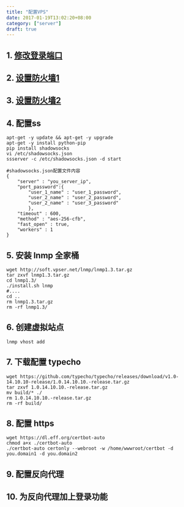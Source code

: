 ```yaml
---
title: "配置VPS"
date: 2017-01-19T13:02:20+08:00
category: ["server"]
draft: true
---
```


## 1. [修改登录端口](https://zhangge.net/4321.html)
## 2. [设置防火墙1](https://zhangge.net/4321.html)
## 3. [设置防火墙2](http://www.slyar.com/blog/vps-debian-iptables.html)
## 4. 配置ss<!--more-->

```
apt-get -y update && apt-get -y upgrade
apt-get -y install python-pip
pip install shadowsocks 
vi /etc/shadowsocks.json
ssserver -c /etc/shadowsocks.json -d start
```

```
#shadowsocks.json配置文件内容
{
    "server" : "you_server_ip",
    "port_password":{
        "user_1_name" : "user_1_password",
        "user_2_name" : "user_2_password",
        "user_2_name" : "user_3_password"
        },
    "timeout" : 600,
    "method" : "aes-256-cfb",
    "fast_open" : true,
    "workers" : 1
}
```

## 5. 安装 lnmp 全家桶

```
wget http://soft.vpser.net/lnmp/lnmp1.3.tar.gz
tar zxvf lnmp1.3.tar.gz
cd lnmp1.3/
./install.sh lnmp
#....
cd ..
rm lnmp1.3.tar.gz
rm -rf lnmp1.3/
```

## 6. 创建虚拟站点

```
lnmp vhost add
```

## 7. 下载配置 typecho

```
wget https://github.com/typecho/typecho/releases/download/v1.0-14.10.10-release/1.0.14.10.10.-release.tar.gz
tar zxvf 1.0.14.10.10.-release.tar.gz
mv build/* ./
rm 1.0.14.10.10.-release.tar.gz
rm -rf build/
```

## 8. 配置 https

```
wget https://dl.eff.org/certbot-auto
chmod a+x ./certbot-auto
./certbot-auto certonly --webroot -w /home/wwwroot/certbot -d  you.domain1 -d you.domain2
```

## 9. 配置反向代理
## 10. 为反向代理加上登录功能